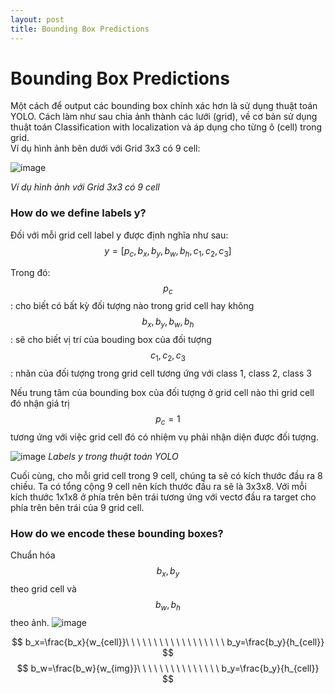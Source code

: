 ```yaml
---
layout: post
title: Bounding Box Predictions
---
```


# Bounding Box Predictions

Một cách để output các bounding box chính xác hơn là sử dụng thuật toán YOLO. Cách làm như sau chia ảnh thành các lưới (grid), về cơ bản sử dụng thuật toán Classification with localization và áp dụng cho từng ô (cell) trong grid. <br>
Ví dụ hình ảnh bên dưới với Grid 3x3 có 9 cell:

![image](https://user-images.githubusercontent.com/79956682/172772077-e80f32bc-bb42-4657-89ba-2454522ffe57.png)

_Ví dụ hình ảnh với Grid 3x3 có 9 cell_

### How do we define labels y?
Đối với mỗi grid cell label y được định nghĩa như sau:
$$ y=[p_c,b_x,b_y,b_w,b_h,c_1,c_2,c_3] $$

Trong đó:
$$p_c$$: cho biết có bất kỳ đối tượng nào trong grid cell hay không <br>
$$b_x,b_y,b_w,b_h$$: sẽ cho biết vị trí của bouding box của đối tượng <br>
$$c_1,c_2,c_3$$: nhãn của đối tượng trong grid cell tương ứng với class 1, class 2, class 3 <br>

Nếu trung tâm của bounding box của đối tượng ở grid cell nào thì grid cell đó nhận giá trị $$p_c = 1$$ tương ứng với việc grid cell đó có nhiệm vụ phải nhận diện được đối tượng.

![image](https://user-images.githubusercontent.com/79956682/172772480-56543db3-e9f5-4b58-8093-38054a0826b6.png)
_Labels y trong thuật toán YOLO_

Cuối cùng, cho mỗi grid cell trong 9 cell, chúng ta sẽ có kích thước đầu ra 8 chiều. Ta có tổng cộng 9 cell nên kích thước đầu ra sẽ là 3x3x8. Với mỗi kích thước 1x1x8 ở phía trên bên trái tương ứng với vectơ đầu ra target cho phía trên bên trái của 9 grid cell.

### How do we encode these bounding boxes?
Chuẩn hóa $$b_x,b_y$$ theo grid cell và $$b_w,b_h$$ theo ảnh. 
![image](https://user-images.githubusercontent.com/79956682/172772633-8ab0de63-618e-4a94-b991-db97b0746e13.png)

$$  b_x=\frac{b_x}{w_{cell}}\ \ \ \ \ \ \ \ \ \ \ \ \ \ \ \ \ \ b_y=\frac{b_y}{h_{cell}} $$
$$ b_w=\frac{b_w}{w_{img}}\ \ \ \ \ \ \ \ \ \ \ \ \ \ \ b_y=\frac{b_y}{h_{cell}} $$
